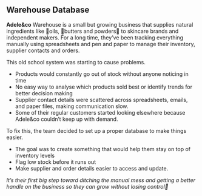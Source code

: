 ## Warehouse Database

**Adele&co** Warehouse is a small but growing business that supplies natural ingredients like 🥥oils, 🧈butters and powders🧴 to skincare brands and independent makers. 
For a long time, they’ve been tracking everything manually using spreadsheets and pen and paper to manage their inventory, supplier contacts and orders.

This old school system was starting to cause problems. 
- Products would constantly go out of stock without anyone noticing in time
- No easy way to analyse which products sold best or identify trends for better decision making
- Supplier contact details were scattered across spreadsheets, emails, and paper files, making communication slow.
- Some of their regular customers started looking elsewhere because Adele&co couldn’t keep up with demand.

To fix this, the team decided to set up a proper database to make things easier. 
- The goal was to create something that would help them stay on top of inventory levels
- Flag low stock before it runs out
- Make supplier and order details easier to access and update. 

*It’s their first big step toward ditching the manual mess and getting a better handle on the business so they can grow without losing control🚀*
